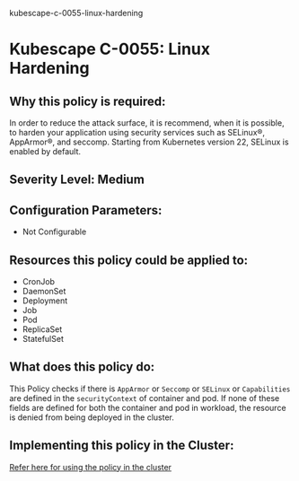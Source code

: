kubescape-c-0055-linux-hardening
# Kubescape C-0055: Linux Hardening

## Why this policy is required:
In order to reduce the attack surface, it is recommend, when it is possible, to harden your application using security services such as SELinux®, AppArmor®, and seccomp. Starting from Kubernetes version 22, SELinux is enabled by default.

## Severity Level: Medium

## Configuration Parameters:
* Not Configurable

## Resources this policy could be applied to:
* CronJob
* DaemonSet
* Deployment
* Job
* Pod
* ReplicaSet
* StatefulSet

## What does this policy do:
This Policy checks if there is `AppArmor` or `Seccomp` or `SELinux` or `Capabilities` are defined in the `securityContext` of container and pod. If none of these fields are defined for both the container and pod in workload, the resource is denied from being deployed in the cluster.

## Implementing this policy in the Cluster:
[Refer here for using the policy in the cluster](https://github.com/kubescape/cel-admission-library#using-the-library)